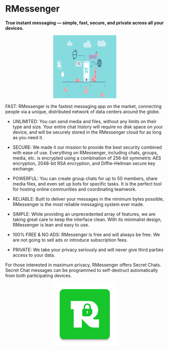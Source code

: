 # RMessenger

**True instant messaging — simple, fast, secure, and private across all your devices.**

<p align="center">
  <img width="200" height="200" src="https://github.com/borisjacksone/RMessenger/blob/master/app/src/main/res/drawable/desc_pic.png">
</p>

FAST: RMessenger is the fastest messaging app on the market, connecting people via a unique, distributed                network of data centers around the globe.

  * UNLIMITED: You can send media and files, without any limits on their type and size. Your entire chat history will require no disk space on your device, and will be securely stored in the RMessenger cloud for as long as you need it.

  * SECURE: We made it our mission to provide the best security combined with ease of use. Everything on RMessenger, including chats, groups, media, etc. is encrypted using a combination of 256-bit symmetric AES encryption, 2048-bit RSA encryption, and Diffie–Hellman secure key exchange.

  * POWERFUL: You can create group chats for up to 50 members, share media files, and even set up bots for specific tasks. It is the perfect tool for hosting online communities and coordinating teamwork.

  * RELIABLE: Built to deliver your messages in the minimum bytes possible, RMessenger is the most reliable messaging system ever made.

  * SIMPLE: While providing an unprecedented array of features, we are taking great care to keep the interface clean. With its minimalist design, RMessenger is lean and easy to use.

  * 100% FREE & NO ADS: RMessenger is free and will always be free. We are not going to sell ads or introduce subscription fees.

  * PRIVATE: We take your privacy seriously and will never give third parties access to your data.

For those interested in maximum privacy, RMessenger offers Secret Chats. Secret Chat messages can be programmed to self-destruct automatically from both participating devices.


<p align="center">
  <img width="200" height="200" src="https://github.com/borisjacksone/RMessenger/blob/master/app/src/main/ic_launcher-web.png">
</p>